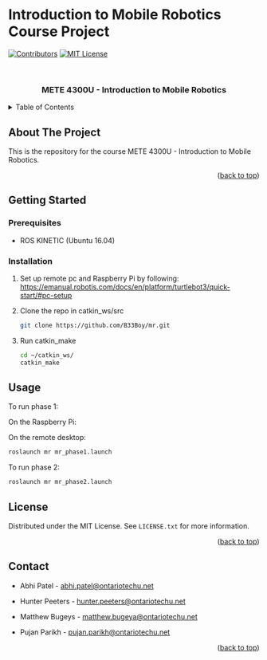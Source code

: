 # Introduction to Mobile Robotics Course Project

<div id="top"></div>

<!-- PROJECT SHIELDS -->
<!--
*** I'm using markdown "reference style" links for readability.
*** Reference links are enclosed in brackets [ ] instead of parentheses ( ).
*** See the bottom of this document for the declaration of the reference variables
*** for contributors-url, forks-url, etc. This is an optional, concise syntax you may use.
*** https://www.markdownguide.org/basic-syntax/#reference-style-links
-->
[![Contributors][contributors-shield]][contributors-url] 
[![MIT License][license-shield]][license-url]

<!-- PROJECT LOGO -->
<br />
<div align="center">
<!--
  <a href="https://github.com/othneildrew/Best-README-Template">
    <img src="images/logo.png" alt="Logo" width="80" height="80">
  </a>
-->
  <h3 align="center"> METE 4300U - Introduction to Mobile Robotics</h3>
</div>

<!-- TABLE OF CONTENTS -->
<details>
  <summary>Table of Contents</summary>
  <ol>
    <li><a href="#about-the-project">About The Project</a></li>
    <li><a href="#getting-started">Getting Started</a></li>
    <li><a href="#usage">Usage</a></li>
    <li><a href="#license">License</a></li>
    <li><a href="#contact">Contact</a></li>
    <li><a href="#acknowledgments">Acknowledgments</a></li>
  </ol>
</details>



<!-- ABOUT THE PROJECT -->
## About The Project

This is the repository for the course  METE 4300U - Introduction to Mobile Robotics.

<p align="right">(<a href="#top">back to top</a>)</p>

<!-- GETTING STARTED -->
## Getting Started

### Prerequisites

- ROS KINETIC (Ubuntu 16.04)

### Installation


1. Set up remote pc and Raspberry Pi by following: https://emanual.robotis.com/docs/en/platform/turtlebot3/quick-start/#pc-setup 
2. Clone the repo in catkin_ws/src
  
   ```sh
   git clone https://github.com/B33Boy/mr.git
   ```

3. Run catkin_make

   ```sh
   cd ~/catkin_ws/
   catkin_make
   ```

## Usage

To run phase 1:

  On the Raspberry Pi:


  On the remote desktop:
   ```sh
   roslaunch mr mr_phase1.launch 
   ```

To run phase 2:

   ```sh
   roslaunch mr mr_phase2.launch 
   ```


<!-- LICENSE -->
## License

Distributed under the MIT License. See `LICENSE.txt` for more information.

<p align="right">(<a href="#top">back to top</a>)</p>

<!-- CONTACT -->
## Contact

- Abhi Patel - abhi.patel@ontariotechu.net

- Hunter Peeters - hunter.peeters@ontariotechu.net

- Matthew Bugeys - matthew.bugeya@ontariotechu.net

- Pujan Parikh - pujan.parikh@ontariotechu.net

<p align="right">(<a href="#top">back to top</a>)</p>


<!-- MARKDOWN LINKS & IMAGES -->
<!-- https://www.markdownguide.org/basic-syntax/#reference-style-links -->
[contributors-shield]: https://img.shields.io/github/contributors/B33Boy/mr.svg?style=for-the-badge
[contributors-url]: https://github.com/B33Boy/mr/graphs/contributors
[license-shield]: https://img.shields.io/github/license/B33Boy/mr.svg?style=for-the-badge
[license-url]: https://github.com/B33Boy/mr/blob/main/LICENSE.txt

